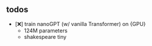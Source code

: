 ## todos
- [❌] train nanoGPT (w/ vanilla Transformer) on {GPU}
    - 124M parameters
    - shakespeare tiny